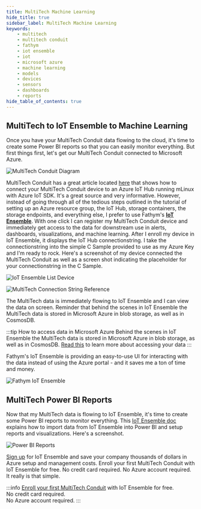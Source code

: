 ```yaml
---
title: MultiTech Machine Learning
hide_title: true
sidebar_label: MultiTech Machine Learning
keywords:
    - multitech
    - multitech conduit
    - fathym
    - iot ensemble
    - iot
    - microsoft azure
    - machine learning
    - models
    - devices
    - sensors
    - dashboards
    - reports
hide_table_of_contents: true
---
```


## MultiTech to IoT Ensemble to Machine Learning

Once you have your MultiTech Conduit data flowing to the cloud, it's time to create some Power BI reports so that you can easily monitor everything. But first things first, let's get our MultiTech Conduit connected to Microsoft Azure.

![MultiTech Conduit Diagram](https://www.iot-ensemble.com/img/screenshots/MT_Conduit_Schematic_Diagram.png)

MultiTech Conduit has a great article located [here](https://github.com/Azure/azure-iot-device-ecosystem/blob/master/get_started/mlinux-multiconnect-conduit-c.md)  that shows how to connect your MultiTech Conduit device to an Azure IoT Hub running mLinux with Azure IoT SDK.  It's a great source and very informative. However, instead of going through all of the tedious steps outlined in the tutorial of setting up an Azure resource group, the IoT Hub, storage containers, the storage endpoints, and everything else, I prefer to use Fathym's **[IoT Ensemble](https://www.iot-ensemble.com)**. With one click I can register my MultiTech Conduit device and immediately get access to the data for downstream use in alerts, dashboards, visualizations, and machine learning. After I enroll my device in IoT Ensemble, it displays the IoT Hub connectionstring. I take the connectionstring into the simple C Sample provided to use as my Azure Key and I'm ready to rock. Here's a screenshot of my device connected the MultiTech Conduit as well as a screen shot indicating the placeholder for your connectionstring in the C Sample.

![IoT Ensemble List Device](https://www.iot-ensemble.com/img/screenshots/MultiTech-Connected-Devices.png)

![MultiTech Connection String Reference](https://www.iot-ensemble.com/img/screenshots/MultiTech-Connectionstring-Reference.png)

The MultiTech data is immediately flowing to IoT Ensemble and I can view the data on screen. Reminder that behind the scenes in IoT Ensemble the MultiTech data is stored in Microsoft Azure in blob storage, as well as in CosmosDB.  

:::tip How to access data in Microsoft Azure
Behind the scenes in IoT Ensemble the MultiTech data is stored in Microsoft Azure in blob storage, as well as in CosmosDB. [Read this](https://www.iot-ensemble.com/docs/getting-started/connecting-downstream) to learn more about accessing your data
:::

Fathym's IoT Ensemble is providing an easy-to-use UI for interacting with the data instead of using the Azure portal - and it saves me a ton of time and money.

![Fathym IoT Ensemble](https://www.iot-ensemble.com/img/screenshots/MultiTech-Dashboard.png)

## MultiTech Power BI Reports

Now that my MultiTech data is flowing to IoT Ensemble, it's time to create some Power BI reports to monitor everything. This [IoT Ensemble doc](https://www.iot-ensemble.com/docs/devs/storage/power-bi) explains how to import data from IoT Ensemble into Power BI and setup reports and visualizations. Here's a screenshot.

![Power BI Reports](https://powerbicdn.azureedge.net/mediahandler/blog/legacymedia/5078.dashboard5.png)

[Sign up](https://www.iot-ensemble.com/dashboard) for IoT Ensemble and save your company thousands of dollars in Azure setup and management costs. Enroll your first MultiTech Conduit with IoT Ensemble for free. No credit card required. No Azure account required. It really is that simple.

:::info
[Enroll your first MultiTech Conduit](https://www.iot-ensemble.com/dashboard) with IoT Ensemble for free.  
No credit card required.  
No Azure account required.
:::